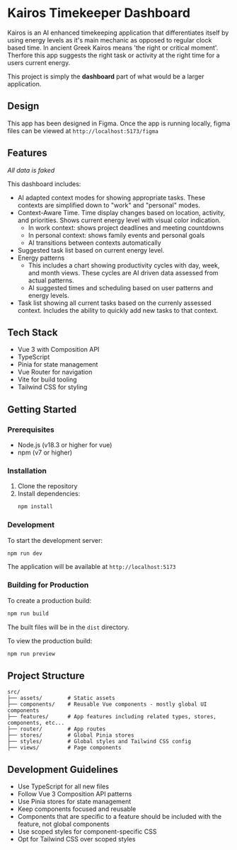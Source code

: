# Kairos Timekeeper Dashboard

Kairos is an AI enhanced timekeeping application that differentiates itself by using energy levels as it's main mechanic as opposed to regular clock based time. In ancient Greek Kairos means 'the right or critical moment'. Therfore this app suggests the right task or activity at the right time for a users current energy.

This project is simply the **dashboard** part of what would be a larger application.

## Design

This app has been designed in Figma. Once the app is running locally, figma files can be viewed at `http://localhost:5173/figma`

## Features

_All data is faked_

This dashboard includes:

- AI adapted context modes for showing appropriate tasks. These contexts are simplified down to "work" and "personal" modes.
- Context-Aware Time. Time display changes based on location, activity, and priorities. Shows current energy level with visual color indication.
  - In work context: shows project deadlines and meeting countdowns
  - In personal context: shows family events and personal goals
  - AI transitions between contexts automatically
- Suggested task list based on current energy level.
- Energy patterns
  - This includes a chart showing productivity cycles with day, week, and month views. These cycles are AI driven data assessed from actual patterns.
  - AI suggested times and scheduling based on user patterns and energy levels.
- Task list showing all current tasks based on the currenly assessed context. Includes the ability to quickly add new tasks to that context.

## Tech Stack

- Vue 3 with Composition API
- TypeScript
- Pinia for state management
- Vue Router for navigation
- Vite for build tooling
- Tailwind CSS for styling

## Getting Started

### Prerequisites

- Node.js (v18.3 or higher for vue)
- npm (v7 or higher)

### Installation

1. Clone the repository
2. Install dependencies:
   ```bash
   npm install
   ```

### Development

To start the development server:

```bash
npm run dev
```

The application will be available at `http://localhost:5173`

### Building for Production

To create a production build:

```bash
npm run build
```

The built files will be in the `dist` directory.

To view the production build:

```bash
npm run preview
```

## Project Structure

```
src/
├── assets/        # Static assets
├── components/    # Reusable Vue components - mostly global UI components
├── features/      # App features including related types, stores, components, etc...
├── router/        # App routes
├── stores/        # Global Pinia stores
├── styles/        # Global styles and Tailwind CSS config
├── views/         # Page components
```

## Development Guidelines

- Use TypeScript for all new files
- Follow Vue 3 Composition API patterns
- Use Pinia stores for state management
- Keep components focused and reusable
- Components that are specific to a feature should be
  included with the feature, not global components
- Use scoped styles for component-specific CSS
- Opt for Tailwind CSS over scoped styles
